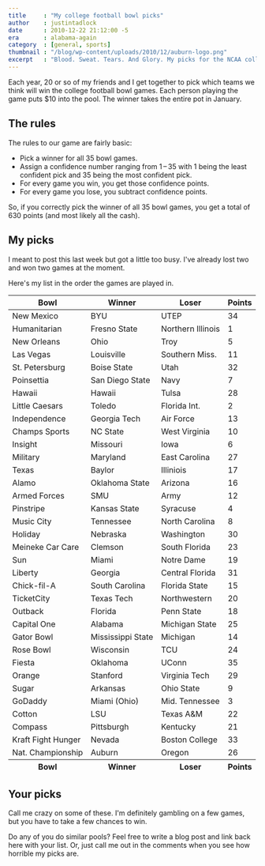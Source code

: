 ```yaml
---
title     : "My college football bowl picks"
author    : justintadlock
date      : 2010-12-22 21:12:00 -5
era       : alabama-again
category  : [general, sports]
thumbnail : "/blog/wp-content/uploads/2010/12/auburn-logo.png"
excerpt   : "Blood. Sweat. Tears. And Glory. My picks for the NCAA college football bowl games."
---
```


Each year, 20 or so of my friends and I get together to pick which teams we think will win the college football bowl games.  Each person playing the game puts $10 into the pool.  The winner takes the entire pot in January.

## The rules

The rules to our game are fairly basic:

<ul>
	<li>Pick a winner for all 35 bowl games.</li>
	<li>Assign a confidence number ranging from 1&thinsp;&ndash;&thinsp;35 with 1 being the least confident pick and 35 being the most confident pick.</li>
	<li>For every game you win, you get those confidence points.</li>
	<li>For every game you lose, you subtract confidence points.</li>
</ul>

So, if you correctly pick the winner of all 35 bowl games, you get a total of 630 points (and most likely all the cash).

## My picks

I meant to post this last week but got a little too busy.  I've already lost two and won two games at the moment.

Here's my list in the order the games are played in.

<table>
	<thead>
		<tr>
			<th>Bowl</th>
			<th>Winner</th>
			<th>Loser</th>
			<th>Points</th>
		</tr>
	</thead>
	<tfoot>
		<tr>
			<th>Bowl</th>
			<th>Winner</th>
			<th>Loser</th>
			<th>Points</th>
		</tr>
	</tfoot>
	<tbody>
		<tr>
			<td>New Mexico</td>
			<td>BYU</td>
			<td>UTEP</td>
			<td>34</td>
		</tr>
		<tr class="alt">
			<td>Humanitarian</td>
			<td>Fresno State</td>
			<td>Northern Illinois</td>
			<td>1</td>
		</tr>
		<tr>
			<td>New Orleans</td>
			<td>Ohio</td>
			<td>Troy</td>
			<td>5</td>
		</tr>
		<tr class="alt">
			<td>Las Vegas</td>
			<td>Louisville</td>
			<td>Southern Miss.</td>
			<td>11</td>
		</tr>
		<tr>
			<td>St. Petersburg</td>
			<td>Boise State</td>
			<td>Utah</td>
			<td>32</td>
		</tr>
		<tr class="alt">
			<td>Poinsettia</td>
			<td>San Diego State</td>
			<td>Navy</td>
			<td>7</td>
		</tr>
		<tr>
			<td>Hawaii</td>
			<td>Hawaii</td>
			<td>Tulsa</td>
			<td>28</td>
		</tr>
		<tr class="alt">
			<td>Little Caesars</td>
			<td>Toledo</td>
			<td>Florida Int.</td>
			<td>2</td>
		</tr>
		<tr>
			<td>Independence</td>
			<td>Georgia Tech</td>
			<td>Air Force</td>
			<td>13</td>
		</tr>
		<tr class="alt">
			<td>Champs Sports</td>
			<td>NC State</td>
			<td>West Virginia</td>
			<td>10</td>
		</tr>
		<tr>
			<td>Insight</td>
			<td>Missouri</td>
			<td>Iowa</td>
			<td>6</td>
		</tr>
		<tr class="alt">
			<td>Military</td>
			<td>Maryland</td>
			<td>East Carolina</td>
			<td>27</td>
		</tr>
		<tr>
			<td>Texas</td>
			<td>Baylor</td>
			<td>Illiniois</td>
			<td>17</td>
		</tr>
		<tr class="alt">
			<td>Alamo</td>
			<td>Oklahoma State</td>
			<td>Arizona</td>
			<td>16</td>
		</tr>
		<tr>
			<td>Armed Forces</td>
			<td>SMU</td>
			<td>Army</td>
			<td>12</td>
		</tr>
		<tr class="alt">
			<td>Pinstripe</td>
			<td>Kansas State</td>
			<td>Syracuse</td>
			<td>4</td>
		</tr>
		<tr>
			<td>Music City</td>
			<td>Tennessee</td>
			<td>North Carolina</td>
			<td>8</td>
		</tr>
		<tr class="alt">
			<td>Holiday</td>
			<td>Nebraska</td>
			<td>Washington</td>
			<td>30</td>
		</tr>
		<tr>
			<td>Meineke Car Care</td>
			<td>Clemson</td>
			<td>South Florida</td>
			<td>23</td>
		</tr>
		<tr class="alt">
			<td>Sun</td>
			<td>Miami</td>
			<td>Notre Dame</td>
			<td>19</td>
		</tr>
		<tr>
			<td>Liberty</td>
			<td>Georgia</td>
			<td>Central Florida</td>
			<td>31</td>
		</tr>
		<tr class="alt">
			<td>Chick-fil-A</td>
			<td>South Carolina</td>
			<td>Florida State</td>
			<td>15</td>
		</tr>
		<tr>
			<td>TicketCity</td>
			<td>Texas Tech</td>
			<td>Northwestern</td>
			<td>20</td>
		</tr>
		<tr class="alt">
			<td>Outback</td>
			<td>Florida</td>
			<td>Penn State</td>
			<td>18</td>
		</tr>
		<tr>
			<td>Capital One</td>
			<td>Alabama</td>
			<td>Michigan State</td>
			<td>25</td>
		</tr>
		<tr class="alt">
			<td>Gator Bowl</td>
			<td>Mississippi State</td>
			<td>Michigan</td>
			<td>14</td>
		</tr>
		<tr>
			<td>Rose Bowl</td>
			<td>Wisconsin</td>
			<td>TCU</td>
			<td>24</td>
		</tr>
		<tr class="alt">
			<td>Fiesta</td>
			<td>Oklahoma</td>
			<td>UConn</td>
			<td>35</td>
		</tr>
		<tr>
			<td>Orange</td>
			<td>Stanford</td>
			<td>Virginia Tech</td>
			<td>29</td>
		</tr>
		<tr class="alt">
			<td>Sugar</td>
			<td>Arkansas</td>
			<td>Ohio State</td>
			<td>9</td>
		</tr>
		<tr>
			<td>GoDaddy</td>
			<td>Miami (Ohio)</td>
			<td>Mid. Tennessee</td>
			<td>3</td>
		</tr>
		<tr class="alt">
			<td>Cotton</td>
			<td>LSU</td>
			<td>Texas A&amp;M</td>
			<td>22</td>
		</tr>
		<tr>
			<td>Compass</td>
			<td>Pittsburgh</td>
			<td>Kentucky</td>
			<td>21</td>
		</tr>
		<tr class="alt">
			<td>Kraft Fight Hunger</td>
			<td>Nevada</td>
			<td>Boston College</td>
			<td>33</td>
		</tr>
		<tr>
			<td>Nat. Championship</td>
			<td>Auburn</td>
			<td>Oregon</td>
			<td>26</td>
		</tr>
	</tbody>
</table>

## Your picks

Call me crazy on some of these.  I'm definitely gambling on a few games, but you have to take a few chances to win.

Do any of you do similar pools?  Feel free to write a blog post and link back here with your list.  Or, just call me out in the comments when you see how horrible my picks are.

